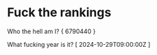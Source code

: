 # Fuck the rankings

Who the hell am I?
{ 6790440 }

What fucking year is it?
[ 2024-10-29T09:00:00Z ]
